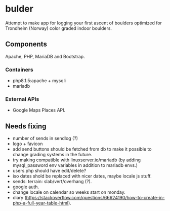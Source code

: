 # bulder
Attempt to make app for logging your first ascent of boulders optimized for Trondheim (Norway) color graded indoor boulders.

## Components
Apache, PHP, MariaDB and Bootstrap.

### Containers
* php8.1.5:apache + mysqli
* mariadb

### External APIs
* Google Maps Places API.

## Needs fixing
* number of sends in sendlog (?)
* logo + favicon
* add send buttons should be fetched from db to make it possible to change grading systems in the future.
* try making compatible with linuxserver.io/mariadb (by adding mysql_password env variables in addition to mariadb envs.)
* users.php should have edit/delete?
* iso dates shold be replaced with nicer dates, maybe locale js stuff.
* sends: terrain: slab/vert/overhang (?).
* google auth.
* change locale on calendar so weeks start on monday.
* diary (https://stackoverflow.com/questions/66624190/how-to-create-in-php-a-full-year-table-html).